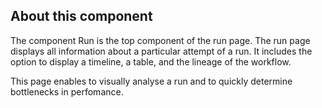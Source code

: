 ## About this component
The component Run is the top component of the run page. The run page displays all information about a particular attempt of a run. It includes the option to display a timeline, a table, and the lineage of the workflow.

This page enables to visually analyse a run and to quickly determine bottlenecks in perfomance.

